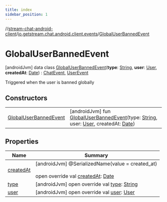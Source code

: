```yaml
---
title: index
sidebar_position: 1
---
```

//[stream-chat-android-client](../../../index.md)/[io.getstream.chat.android.client.events](../index.md)/[GlobalUserBannedEvent](index.md)



# GlobalUserBannedEvent  
 [androidJvm] data class [GlobalUserBannedEvent](index.md)(**type**: [String](https://kotlinlang.org/api/latest/jvm/stdlib/kotlin/-string/index.html), **user**: [User](../../io.getstream.chat.android.client.models/User/index.md), **createdAt**: [Date](https://developer.android.com/reference/kotlin/java/util/Date.html)) : [ChatEvent](../ChatEvent/index.md), [UserEvent](../UserEvent/index.md)

Triggered when the user is banned globally

   


## Constructors  
  
| | |
|---|---|
| <a name="io.getstream.chat.android.client.events/GlobalUserBannedEvent/GlobalUserBannedEvent/#kotlin.String#io.getstream.chat.android.client.models.User#java.util.Date/PointingToDeclaration/"></a>[GlobalUserBannedEvent](GlobalUserBannedEvent.md)| <a name="io.getstream.chat.android.client.events/GlobalUserBannedEvent/GlobalUserBannedEvent/#kotlin.String#io.getstream.chat.android.client.models.User#java.util.Date/PointingToDeclaration/"></a> [androidJvm] fun [GlobalUserBannedEvent](GlobalUserBannedEvent.md)(type: [String](https://kotlinlang.org/api/latest/jvm/stdlib/kotlin/-string/index.html), user: [User](../../io.getstream.chat.android.client.models/User/index.md), createdAt: [Date](https://developer.android.com/reference/kotlin/java/util/Date.html))   <br/>|


## Properties  
  
|  Name |  Summary | 
|---|---|
| <a name="io.getstream.chat.android.client.events/GlobalUserBannedEvent/createdAt/#/PointingToDeclaration/"></a>[createdAt](createdAt.md)| <a name="io.getstream.chat.android.client.events/GlobalUserBannedEvent/createdAt/#/PointingToDeclaration/"></a> [androidJvm] @SerializedName(value = created_at)  <br/>  <br/>open override val [createdAt](createdAt.md): [Date](https://developer.android.com/reference/kotlin/java/util/Date.html)   <br/>|
| <a name="io.getstream.chat.android.client.events/GlobalUserBannedEvent/type/#/PointingToDeclaration/"></a>[type](type.md)| <a name="io.getstream.chat.android.client.events/GlobalUserBannedEvent/type/#/PointingToDeclaration/"></a> [androidJvm] open override val [type](type.md): [String](https://kotlinlang.org/api/latest/jvm/stdlib/kotlin/-string/index.html)   <br/>|
| <a name="io.getstream.chat.android.client.events/GlobalUserBannedEvent/user/#/PointingToDeclaration/"></a>[user](user.md)| <a name="io.getstream.chat.android.client.events/GlobalUserBannedEvent/user/#/PointingToDeclaration/"></a> [androidJvm] open override val [user](user.md): [User](../../io.getstream.chat.android.client.models/User/index.md)   <br/>|

